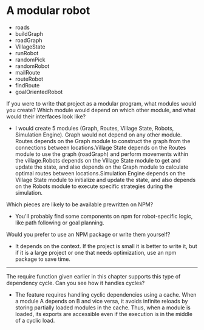 # A modular robot

- roads
- buildGraph
- roadGraph
- VillageState
- runRobot
- randomPick
- randomRobot
- mailRoute
- routeRobot
- findRoute
- goalOrientedRobot

If you were to write that project as a modular program, what modules would you create? Which module would depend on which other module, and what would their interfaces look like?

- I would create 5 modules (Graph, Routes, Village State, Robots, Simulation Engine).
  Graph would not depend on any other module.
  Routes depends on the Graph module to construct the graph from the connections between locations.Village State depends on the Routes module to use the graph (roadGraph) and perform movements within the village.Robots depends on the Village State module to get and update the state, and also depends on the Graph module to calculate optimal routes between locations.Simulation Engine depends on the Village State module to initialize and update the state, and also depends on the Robots module to execute specific strategies during the simulation.

Which pieces are likely to be available prewritten on NPM?

- You'll probably find some components on npm for robot-specific logic, like path following or goal planning.

Would you prefer to use an NPM package or write them yourself?

- It depends on the context. If the project is small it is better to write it, but if it is a large project or one that needs optimization, use an npm package to save time.

---

The require function given earlier in this chapter supports this type of dependency cycle. Can you see how it handles cycles?

- The feature requires handling cyclic dependencies using a cache. When a module A depends on B and vice versa, it avoids infinite reloads by storing partially loaded modules in the cache. Thus, when a module is loaded, its exports are accessible even if the execution is in the middle of a cyclic load.
